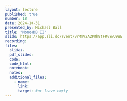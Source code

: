 ```yaml
---
layout: lecture
published: true
number: 18
date: 2024-10-31
presented_by: Michael Ball
title: "MongoDB II"
slido: https://app.sli.do/event/vrMmV2A2PBh8tFRvYwU9WE
recording:
files:
  slides:
  pdf_slides:
  code:
  code_html:
  notebook:
  notes:
  additional_files:
    - name:
      link:
      target: #or leave empty
---
```

